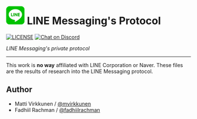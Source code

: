 # ![logo](/assets/LINE-sm.png) LINE Messaging's Protocol
 [![LICENSE](https://img.shields.io/badge/license-GPL%203.0-blue.svg "LICENSE")](https://github.com/fadhiilrachman/line-protocol/blob/master/LICENSE) [![Chat on Discord](https://img.shields.io/badge/chat-on%20discord-7289da.svg "Chat on Discord")](https://discord.gg/JAA2uk6)

*LINE Messaging's private protocol*

----

This work is **no way** affiliated with LINE Corporation or Naver. These files are the results of research into the LINE Messaging protocol.

## Author
- Matti Virkkunen / [@mvirkkunen](https://github.com/mvirkkunen)
- Fadhiil Rachman / [@fadhiilrachman](https://www.instagram.com/fadhiilrachman)
